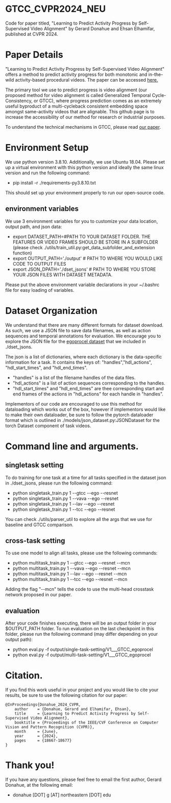# GTCC_CVPR2024_NEU
Code for paper titled, "Learning to Predict Activity Progress by Self-Supervised Video Alignment" by Gerard Donahue and Ehsan Elhamifar, published at CVPR 2024.

# Paper Details
"Learning to Predict Activity Progress by Self-Supervised Video Alignment" offers a method to predict activity progress for both monotonic and in-the-wild activity-based procedural videos. The paper can be accessed [here.](https://openaccess.thecvf.com/content/CVPR2024/html/Donahue_Learning_to_Predict_Activity_Progress_by_Self-Supervised_Video_Alignment_CVPR_2024_paper.html)

The primary tool we use to predict progress is video alignment (our proposed method for video alignment is called Generalized Temporal Cycle-Consistency, or GTCC), where progress prediction comes as an extremely useful byproduct of a multi-cycleback consistent embedding space amongst same-activity videos that are alignable. This github page is to increase the accessibility of our method for research or industrial purposes. 

To understand the technical mechanisms in GTCC, please read [our paper](https://openaccess.thecvf.com/content/CVPR2024/html/Donahue_Learning_to_Predict_Activity_Progress_by_Self-Supervised_Video_Alignment_CVPR_2024_paper.html). 

# Environment Setup
We use python version 3.8.10. Additionally, we use Ubuntu 18.04. Please set up a virtual environment with this python version and ideally the same linux version and run the following command:
- pip install -r ./requirements-py3.8.10.txt

This should set up your environment properly to run our open-source code. 

## environment variables
We use 3 environment variables for you to customize your data location, output path, and json data:
- export DATASET_PATH=#PATH TO YOUR DATASET FOLDER. THE FEATURES OR VIDEO FRAMES SHOULD BE STORE IN A SUBFOLDER (please check ./utils/train_util.py:get_data_subfolder_and_extension function)
- export OUTPUT_PATH='./output' # PATH TO WHERE YOU WOULD LIKE CODE TO OUTPUT FILES
- export JSON_DPATH='./dset_jsons' # PATH TO WHERE YOU STORE YOUR JSON FILES WITH DATASET METADATA.

Please put the above environment variable declarations in your ~/.bashrc file for easy loading of variables. 

# Dataset Organization
We understand that there are many different formats for dataset download. As such, we use a JSON file to save data filenames, as well as action sequences and temporal annotations for evaluation. We encourage you to explore the JSON file for the [egoprocel dataset](https://sid2697.github.io/egoprocel/) that we included in ./dset_jsons. 

The json is a list of dictionaries, where each dictionary is the data-specific information for a task. It contains the keys of: "handles","hdl_actions", "hdl_start_times", and "hdl_end_times".
- "handles" is a list of the filename handles of the data files. 
- "hdl_actions" is a list of action sequences corresponding to the handles. 
- "hdl_start_times" and "hdl_end_times" are thee corresponding start and end frames of the actions in "hdl_actions" for each handle in "handles".

Implementors of our code are encouraged to use this method for dataloading which works out of the box, however if implementors would like to make their own dataloader, be sure to follow the pytorch dataloader format which is outlined in ./models/json_dataset.py:JSONDataset for the torch Dataset component of task videos. 

# Command line and arguments. 

## singletask setting
To do training for one task at a time for all tasks specified in the dataset json in ./dset_jsons, please run the following command:
- python singletask_train.py 1 --gtcc --ego --resnet
- python singletask_train.py 1 --vava --ego --resnet
- python singletask_train.py 1 --lav --ego --resnet
- python singletask_train.py 1 --tcc --ego --resnet

You can check ./utils/parser_util to explore all the args that we use for baseline and GTCC comparison. 

## cross-task setting
To use one model to align all tasks, please use the following commands:
- python multitask_train.py 1 --gtcc --ego --resnet --mcn
- python multitask_train.py 1 --vava --ego --resnet --mcn
- python multitask_train.py 1 --lav --ego --resnet --mcn
- python multitask_train.py 1 --tcc --ego --resnet --mcn

Adding the flag "--mcn" tells the code to use the multi-head crosstask network proposed in our paper.

## evaluation
After your code finishes executing, there will be an output folder in your $OUTPUT_PATH folder. To run evaluation on the last checkpoint in this folder, please run the following command (may differ depending on your output path):
- python eval.py -f output/single-task-setting/V1___GTCC_egoprocel
- python eval.py -f output/multi-task-setting/V1___GTCC_egoprocel

# Citation.
If you find this work useful in your project and you would like to cite your results, be sure to use the following citation for our paper:
```Citing
@InProceedings{Donahue_2024_CVPR,
    author    = {Donahue, Gerard and Elhamifar, Ehsan},
    title     = {Learning to Predict Activity Progress by Self-Supervised Video Alignment},
    booktitle = {Proceedings of the IEEE/CVF Conference on Computer Vision and Pattern Recognition (CVPR)},
    month     = {June},
    year      = {2024},
    pages     = {18667-18677}
}
```

# Thank you!
If you have any questions, please feel free to email the first author, Gerard Donahue, at the following email:
- donahue [DOT] g [AT] northeastern [DOT] edu